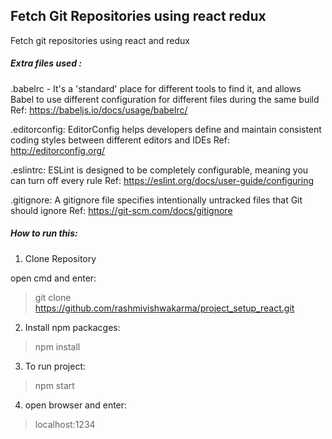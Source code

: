 ## Fetch Git Repositories using react redux

Fetch git repositories using react and redux

##### Extra files used :

.babelrc - It's a 'standard' place for different tools to find it, and allows Babel to use different configuration for different files during the same build
Ref: https://babeljs.io/docs/usage/babelrc/

.editorconfig: EditorConfig helps developers define and maintain consistent coding styles between different editors and IDEs
 Ref: http://editorconfig.org/

.eslintrc: ESLint is designed to be completely configurable, meaning you can turn off every rule
Ref: https://eslint.org/docs/user-guide/configuring

.gitignore: A gitignore file specifies intentionally untracked files that Git should ignore
Ref: https://git-scm.com/docs/gitignore


##### How to run this:

1. Clone Repository 

open cmd and enter: 

 > git clone https://github.com/rashmivishwakarma/project_setup_react.git

2. Install npm packacges:

> npm install

3. To run project: 

> npm start

4. open browser and enter:

> localhost:1234 

